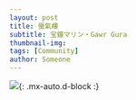 ```yaml
---
layout: post
title: 蜃氣樓
subtitle: 宝鐘マリン・Gawr Gura
thumbnail-img:
tags: [Community]
author: Someone
---
```


![](https://www.youtube.com/watch?v=xD1azxA1YJ0){: .mx-auto.d-block :}
